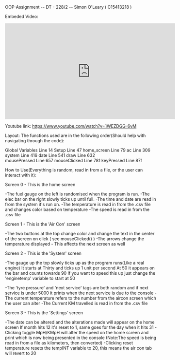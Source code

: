 OOP-Assignment     --     DT - 228/2     --     Simon O'Leary ( C15413218 )


Embeded Video:
<iframe width="560" height="315" src="https://www.youtube.com/embed/1WEZDGG-6vM" frameborder="0" allowfullscreen></iframe>

Youtube link:
https://www.youtube.com/watch?v=1WEZDGG-6vM



Layout:
The functions used are in the following order(Should help with navigating through the code):

Global Variables		Line 14
Setup				Line 47
home_screen			Line 79
ac				Line 306
system				Line 416
date				Line 541
draw				Line 632	
mousePressed			Line 657
mouseClicked			Line 781
keyPressed			Line 871


How to Use(Everything is random, read in from a file, or the user can interact with it):

Screen 0 - This is the home screen

-The fuel gauge on the left is randomised when the program is run.
-The elec bar on the right slowly ticks up until full.
-The time and date are read in from the system it's run on.
-The temperature is read in from the .csv file and changes color based on temperature
-The speed is read in from the .csv file


Screen 1 - This is the 'Air Con' screen

-The two buttons at the top change color and change the text in the center of the screen on click
( see mouseClicked() )
-The arrows change the temperature displayed - This affects the next screen as well


Screen 2 - This is the 'System' screen

-The gauge up the top slowly ticks up as the program runs(Like a real engine)
It starts at Thirty and ticks up 1 unit per second
At 50 it appears on the bar and counts towards 90
If you want to speed this up just change the 'enginetemp' variable to start at 50

-The 'tyre pressure' and 'next service' tags are both random and if next service is under 5000
it prints when the next service is due to the console
-The current temperature refers to the number from the aircon screen which the user can alter
-The Current KM travelled is read in from the .csv file


Screen 3 - This is the 'Settings' screen

-The date can be altered and the alterations made will appear on the home screen
If month hits 12 it's reset to 1, same goes for the day when it hits 31
-Clicking toggle MpH/KMpH will alter the speed on the home screen and print which is 
now being presented in the console (Note:The speed is being read in from a file as kilometers, then converted)
-Clicking reset temperature resets the tempINT variable to 20, this means the air con tab will revert to 20 


